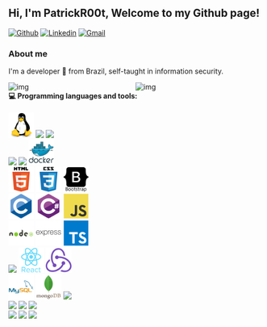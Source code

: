 ## Hi, I'm PatrickR00t, Welcome to my Github page!

[![Github](https://img.shields.io/badge/-Github-000?style=flat&logo=Github&logoColor=white)](https://github.com/PatrickR00t)
[![Linkedin](https://img.shields.io/badge/-LinkedIn-blue?style=flat&logo=Linkedin&logoColor=white)](https://www.linkedin.com/in/patrick-santiago-840b41219/)
[![Gmail](https://img.shields.io/badge/-Gmail-c14438?style=flat&logo=Gmail&logoColor=white)](mailto:patrick.s.falquetti@gmail.com)

### About me
I'm a developer 🚀 from Brazil, self-taught in information security.

<img align="right" alt="img" src="https://disk.mediaindonesia.com/thumbs/1800x1200/news/2021/12/1671c689ad064315918667b5bc357efc.jpg" width="50%" height="auto" />
<img align="right" alt="img" src="https://2.bp.blogspot.com/-Wo3MdcNsSMA/Wo4ieTNp40I/AAAAAAAACrg/w34vRQ9Kg1ol4pBOLIer-4TPSsNF1hX_ACLcBGAs/s1600/Screen%2BShot%2B2018-02-22%2Bat%2B8.48.59%2BAM.png" width="50%" height="auto" />

#### :computer: Programming languages and tools: 
<p>
<code><img width="10%" src="https://raw.githubusercontent.com/devicons/devicon/master/icons/linux/linux-original.svg"></code>
<code><img width="10%" src="https://www.vectorlogo.zone/logos/gnu_bash/gnu_bash-icon.svg"></code>
<code><img width="10%" src="https://www.vectorlogo.zone/logos/git-scm/git-scm-ar21.svg"></code>
<br />
<code><img width="10%" src="https://upload.wikimedia.org/wikipedia/commons/1/11/VMware_logo.svg"></code>
<code><img width="10%" src="https://www.vectorlogo.zone/logos/virtualbox/virtualbox-icon.svg"></code>
<code><img width="10%" src="https://raw.githubusercontent.com/devicons/devicon/master/icons/docker/docker-original-wordmark.svg"></code>
<br />
<code><img width="10%" src="https://raw.githubusercontent.com/devicons/devicon/master/icons/html5/html5-original-wordmark.svg"></code>
<code><img width="10%" src="https://raw.githubusercontent.com/devicons/devicon/master/icons/css3/css3-original-wordmark.svg"></code>
<code><img width="10%" src="https://raw.githubusercontent.com/devicons/devicon/master/icons/bootstrap/bootstrap-plain-wordmark.svg"></code>
<br />
<code><img width="10%" src="https://raw.githubusercontent.com/devicons/devicon/master/icons/c/c-original.svg"></code>
<code><img width="10%" src="https://raw.githubusercontent.com/devicons/devicon/master/icons/csharp/csharp-original.svg"></code>
<code><img width="10%" src="https://raw.githubusercontent.com/devicons/devicon/master/icons/javascript/javascript-original.svg"></code>
<br />
<code><img width="10%" src="https://raw.githubusercontent.com/devicons/devicon/master/icons/nodejs/nodejs-original-wordmark.svg"></code>
<code><img width="10%" src="https://raw.githubusercontent.com/devicons/devicon/master/icons/express/express-original-wordmark.svg"></code>
<code><img width="10%" src="https://raw.githubusercontent.com/devicons/devicon/master/icons/typescript/typescript-original.svg"></code>
<br />
<code><img width="10%" src="https://reactnative.dev/img/header_logo.svg"></code>
<code><img width="10%" src="https://raw.githubusercontent.com/devicons/devicon/master/icons/react/react-original-wordmark.svg"></code>
<code><img width="10%" src="https://raw.githubusercontent.com/devicons/devicon/master/icons/redux/redux-original.svg"></code>
<br />
<code><img width="10%" src="https://raw.githubusercontent.com/devicons/devicon/master/icons/mysql/mysql-original-wordmark.svg"></code>
<code><img width="10%" src="https://raw.githubusercontent.com/devicons/devicon/master/icons/mongodb/mongodb-original-wordmark.svg"></code>
<code><img width="10%" src="https://www.vectorlogo.zone/logos/getpostman/getpostman-icon.svg"></code>
<br />
<code><img width="10%" src="https://raw.githubusercontent.com/simple-icons/simple-icons/6e46ec1fc23b60c8fd0d2f2ff46db82e16dbd75f/icons/cypress.svg"></code>
<code><img width="10%" src="https://www.vectorlogo.zone/logos/mochajs/mochajs-icon.svg"></code>
<code><img width="10%" src="https://www.vectorlogo.zone/logos/jestjsio/jestjsio-icon.svg"></code>
<br />
<code><img width="10%" src="https://www.vectorlogo.zone/logos/unity3d/unity3d-icon.svg"></code>
<code><img width="10%" src="https://upload.wikimedia.org/wikipedia/commons/7/79/Construct_3_Logo.svg"></code>
<code><img width="10%" src="https://cdn.worldvectorlogo.com/logos/arduino-1.svg"></code>
</p>
